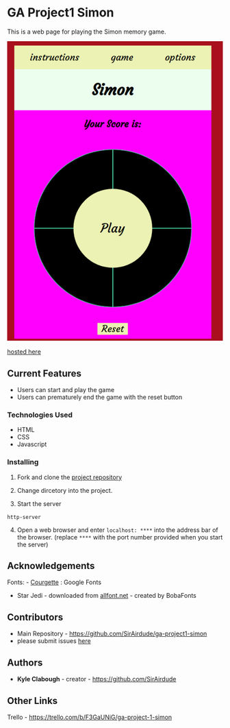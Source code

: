 # GA Project1 Simon
This is a web page for playing the Simon memory game.

![preview](./img/simon-screen-shot.png)

[hosted here](https://sirairdude.github.io/ga-project1-simon/)

## Current Features

- Users can start and play the game
- Users can prematurely end the game with the reset button

### Technologies Used

- HTML
- CSS
- Javascript

### Installing

1. Fork and clone the [project repository](https://github.com/SirAirdude/ga-project1-simon)

2. Change dircetory into the project.

3. Start the server
```
http-server
```

4. Open a web browser and enter `localhost: ****` into the address bar of the browser. (replace `****` with the port number provided when you start the server)

## Acknowledgements

Fonts: - [Courgette](https://fonts.google.com/specimen/Courgette) : Google Fonts 
 - Star Jedi - downloaded from [allfont.net](http://allfont.net/download/star-jedi/) - created by BobaFonts

## Contributors

- Main Repository - https://github.com/SirAirdude/ga-project1-simon
- please submit issues [here](https://github.com/SirAirdude/ga-project1-simon/issues)

## Authors

* **Kyle Clabough** - creator - https://github.com/SirAirdude

## Other Links 

Trello - https://trello.com/b/F3GaUNiG/ga-project-1-simon

